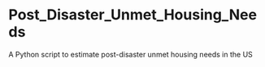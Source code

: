 # Post_Disaster_Unmet_Housing_Needs
A Python script to estimate post-disaster unmet housing needs in the US
